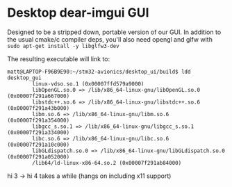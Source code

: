 # Desktop dear-imgui GUI

Designed to be a stripped down, portable version of our GUI. In addition to the usual cmake/c compiler deps, you'll also need opengl and glfw with
`sudo apt-get install -y libglfw3-dev`

The resulting executable will link to:
```
matt@LAPTOP-F96B9E90:~/stm32-avionics/desktop_ui/build$ ldd desktop_gui 
        linux-vdso.so.1 (0x00007ffd579a9000)
        libOpenGL.so.0 => /lib/x86_64-linux-gnu/libOpenGL.so.0 (0x00007f291a667000)
        libstdc++.so.6 => /lib/x86_64-linux-gnu/libstdc++.so.6 (0x00007f291a43b000)
        libm.so.6 => /lib/x86_64-linux-gnu/libm.so.6 (0x00007f291a354000)
        libgcc_s.so.1 => /lib/x86_64-linux-gnu/libgcc_s.so.1 (0x00007f291a334000)
        libc.so.6 => /lib/x86_64-linux-gnu/libc.so.6 (0x00007f291a10c000)
        libGLdispatch.so.0 => /lib/x86_64-linux-gnu/libGLdispatch.so.0 (0x00007f291a052000)
        /lib64/ld-linux-x86-64.so.2 (0x00007f291ab84000)
```

hi 3 -> hi 4 takes a while (hangs on including x11 support)


